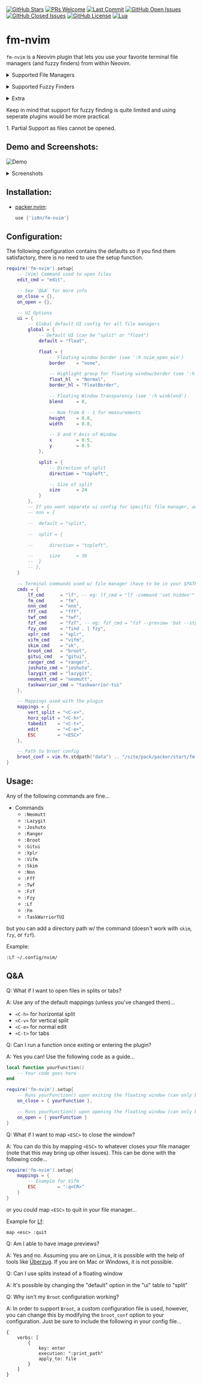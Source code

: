 [![GitHub Stars](https://img.shields.io/github/stars/is0n/fm-nvim.svg?style=social&label=Star&maxAge=2592000)](https://github.com/is0n/fm-nvim/stargazers/)
[![PRs Welcome](https://img.shields.io/badge/PRs-welcome-brightgreen.svg)](http://makeapullrequest.com)
[![Last Commit](https://img.shields.io/github/last-commit/is0n/fm-nvim)](https://github.com/is0n/fm-nvim/pulse)
[![GitHub Open Issues](https://img.shields.io/github/issues/is0n/fm-nvim.svg)](https://github.com/is0n/fm-nvim/issues/)
[![GitHub Closed Issues](https://img.shields.io/github/issues-closed/is0n/fm-nvim.svg)](https://github.com/is0n/fm-nvim/issues?q=is%3Aissue+is%3Aclosed)
[![GitHub License](https://img.shields.io/github/license/is0n/fm-nvim?logo=GNU)](https://github.com/is0n/fm-nvim/blob/master/LICENSE)
[![Lua](https://img.shields.io/badge/Lua-2C2D72?logo=lua&logoColor=white)](https://github.com/is0n/fm-nvim/search?l=lua)

# fm-nvim

`fm-nvim` is a Neovim plugin that lets you use your favorite terminal file managers (and fuzzy finders) from within Neovim.

<details>
<summary>Supported File Managers</summary>

- [Lazygit](https://github.com/jesseduffield/lazygit)<sup>1</sup>
- [Joshuto](https://github.com/kamiyaa/joshuto)
- [Ranger](https://github.com/ranger/ranger)
- [Gitui](https://github.com/extrawurst/gitui)<sup>1</sup>
- [Broot](https://github.com/Canop/broot)
- [Xplr](https://github.com/sayanarijit/xplr)
- [Vifm](https://github.com/vifm/vifm)
- [Nnn](https://github.com/jarun/nnn)
- [Fff](https://github.com/dylanaraps/fff)
- [Twf](https://github.com/wvanlint/twf)
- [Lf](https://github.com/gokcehan/lf)
- [Fm](https://github.com/knipferrc/fm)

</details>

<p>
<details>
<summary>Supported Fuzzy Finders</summary>

- [Skim](https://github.com/lotabout/skim)
- [Fzf](https://github.com/junegunn/fzf)
- [Fzy](https://github.com/jhawthorn/fzy)

</details>
</p>

<details>
<summary>Extra</summary>

- [Neomutt](https://github.com/neomutt/neomutt)<sup>1</sup>
- [Taskwarrior-tui](https://github.com/kdheepak/taskwarrior-tui)<sup>1</sup>

</details>
</p>

<p>Keep in mind that support for fuzzy finding is quite limited and using seperate plugins would be more practical.</p>

<p>1. Partial Support as files cannot be opened.</p>

## Demo and Screenshots:

![Demo](https://user-images.githubusercontent.com/57725322/142964076-6efd1247-b689-4cf7-bc29-ca1c6746462c.gif)

<p>
<details>
<summary>Screenshots</summary>

##### [Fzf](https://github.com/junegunn/fzf)

![Fzf](https://user-images.githubusercontent.com/57725322/142956915-2d9a2c98-3074-4c6f-9dd2-467c4080223b.png)

##### [Fzy](https://github.com/jhawthorn/fzy)

![Fzy](https://user-images.githubusercontent.com/57725322/142956916-bd78371f-6308-4559-ae55-0014d18b16bb.png)

##### [Skim](https://github.com/lotabout/skim)

![Skim](https://user-images.githubusercontent.com/57725322/142956926-0b740bdd-6491-4f9d-b3f3-ecd55b37b1e2.png)

##### [Fm](https://github.com/knipferrc/fm)

![Fm](https://user-images.githubusercontent.com/57725322/142956912-ba49e10b-4642-438b-8f09-537fc6301a60.png)

##### [Lf](https://github.com/gokcehan/lf)

![Lf](https://user-images.githubusercontent.com/57725322/142956921-1034582f-1e71-4006-975a-bc7a5d20d7a1.png)

##### [Twf](https://github.com/wvanlint/twf)

![Twf](https://user-images.githubusercontent.com/57725322/142956928-aacded1a-cd04-4ce8-a81e-cdb40f95f2a5.png)

##### [Fff](https://github.com/dylanaraps/fff)

![Fff](https://user-images.githubusercontent.com/57725322/142956906-2eb5d0f1-4a27-4b50-90f8-442cbe6b0cdb.png)

##### [Nnn](https://github.com/jarun/nnn)

![Nnn](https://user-images.githubusercontent.com/57725322/142956922-8bb8cac0-e0b3-4074-b8c3-f1ee53374abd.png)

##### [Vifm](https://github.com/vifm/vifm)

![Vifm](https://user-images.githubusercontent.com/57725322/142956930-0d428618-2329-490b-a9d4-a06493380713.png)

##### [Xplr](https://github.com/sayanarijit/xplr)

![Xplr](https://user-images.githubusercontent.com/57725322/142956932-7e6467fb-1e37-4033-833a-db239a452236.png)

##### [Broot](https://github.com/Canop/broot)

![Broot](https://user-images.githubusercontent.com/57725322/142956899-83684e52-d5d8-4398-99a4-bacb1645f6e4.png)

##### [Ranger](https://github.com/ranger/ranger)

![Ranger](https://user-images.githubusercontent.com/57725322/142956925-efeb3fe0-e8ca-4d77-8188-ea2d859b5c66.png)

##### [Joshuto](https://github.com/kamiyaa/joshuto)

![Joshuto](https://user-images.githubusercontent.com/57725322/142957102-d9132cda-9b6a-44fe-b7d0-e2965c299928.png)

</details>
</p>

## Installation:

- [packer.nvim](https://github.com/wbthomason/packer.nvim):
  ```lua
  use {'is0n/fm-nvim'}
  ```

## Configuration:

The following configuration contains the defaults so if you find them satisfactory, there is no need to use the setup function.

```lua
require('fm-nvim').setup{
	-- (Vim) Command used to open files
	edit_cmd = "edit",

	-- See `Q&A` for more info
	on_close = {},
	on_open = {},

	-- UI Options
	ui = {
		-- Global default UI config for all file managers
		global = {
			-- Default UI (can be "split" or "float")
			default = "float",

			float = {
				-- Floating window border (see ':h nvim_open_win')
				border    = "none",

				-- Highlight group for floating window/border (see ':h winhl')
				float_hl  = "Normal",
				border_hl = "FloatBorder",

				-- Floating Window Transparency (see ':h winblend')
				blend     = 0,

				-- Num from 0 - 1 for measurements
				height    = 0.8,
				width     = 0.8,

				-- X and Y Axis of Window
				x         = 0.5,
				y         = 0.5
			},

			split = {
				-- Direction of split
				direction = "topleft",

				-- Size of split
				size      = 24
			}
		},
		-- If you want separate ui config for specific file manager, add config below like this:
		-- nnn = {

		-- 	default = "split",

		-- 	split = {

		-- 		direction = "topleft",

		-- 		size      = 30
		-- 	}
		-- },
	}

	-- Terminal commands used w/ file manager (have to be in your $PATH)
	cmds = {
		lf_cmd      = "lf", -- eg: lf_cmd = "lf -command 'set hidden'"
		fm_cmd      = "fm",
		nnn_cmd     = "nnn",
		fff_cmd     = "fff",
		twf_cmd     = "twf",
		fzf_cmd     = "fzf", -- eg: fzf_cmd = "fzf --preview 'bat --style=numbers --color=always --line-range :500 {}'"
		fzy_cmd     = "find . | fzy",
		xplr_cmd    = "xplr",
		vifm_cmd    = "vifm",
		skim_cmd    = "sk",
		broot_cmd   = "broot",
		gitui_cmd   = "gitui",
		ranger_cmd  = "ranger",
		joshuto_cmd = "joshuto",
		lazygit_cmd = "lazygit",
		neomutt_cmd = "neomutt",
        taskwarrior_cmd = "taskwarrior-tui"
	},

	-- Mappings used with the plugin
	mappings = {
		vert_split = "<C-v>",
		horz_split = "<C-h>",
		tabedit    = "<C-t>",
		edit       = "<C-e>",
		ESC        = "<ESC>"
	},

	-- Path to broot config
	broot_conf = vim.fn.stdpath("data") .. "/site/pack/packer/start/fm-nvim/assets/broot_conf.hjson"
}
```

## Usage:

Any of the following commands are fine...

- Commands
  - `:Neomutt`
  - `:Lazygit`
  - `:Joshuto`
  - `:Ranger`
  - `:Broot`
  - `:Gitui`
  - `:Xplr`
  - `:Vifm`
  - `:Skim`
  - `:Nnn`
  - `:Fff`
  - `:Twf`
  - `:Fzf`
  - `:Fzy`
  - `:Lf`
  - `:Fm`
  - `:TaskWarriorTUI`

but you can add a directory path w/ the command (doesn't work with `skim`, `fzy`, or `fzf`).

Example:

```
:Lf ~/.config/nvim/
```

## Q&A

Q: What if I want to open files in splits or tabs?

A: Use any of the default mappings (unless you've changed them)...

- `<C-h>` for horizontal split
- `<C-v>` for vertical split
- `<C-e>` for normal edit
- `<C-t>` for tabs

Q: Can I run a function once exiting or entering the plugin?

A: Yes you can! Use the following code as a guide...

```lua
local function yourFunction()
	-- Your code goes here
end

require('fm-nvim').setup{
	-- Runs yourFunction() upon exiting the floating window (can only be a function)
	on_close = { yourFunction },

	-- Runs yourFunction() upon opening the floating window (can only be a function)
	on_open = { yourFunction }
}
```

Q: What if I want to map `<ESC>` to close the window?

A: You can do this by mapping `<ESC>` to whatever closes your file manager (note that this may bring up other issues). This can be done with the following code...

```lua
require('fm-nvim').setup{
	mappings = {
		-- Example for Vifm
		ESC        = ":q<CR>"
	}
}
```

or you could map `<ESC>` to quit in your file manager...

Example for [Lf](https://github.com/gokcehan/lf):

```
map <esc> :quit
```

Q: Am I able to have image previews?

A: Yes and no. Assuming you are on Linux, it is possible with the help of tools like [Überzug](https://github.com/seebye/ueberzug). If you are on Mac or Windows, it is not possible.

Q: Can I use splits instead of a floating window

A: It's possible by changing the "default" option in the "ui" table to "split"

Q: Why isn't my `Broot` configuration working?

A: In order to support `Broot`, a custom configuration file is used, however, you can change this by modifying the `broot_conf` option to your configuration. Just be sure to include the following in your config file...

```
{
	verbs: [
		{
			key: enter
			execution: ":print_path"
			apply_to: file
		}
	]
}
```
